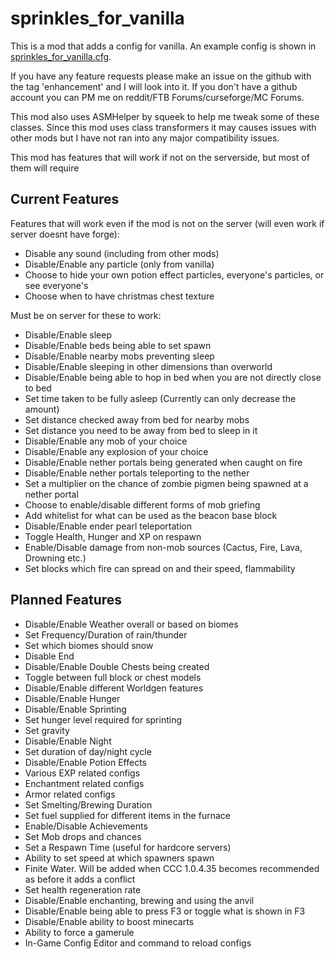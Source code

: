 sprinkles_for_vanilla
=====================

This is a mod that adds a config for vanilla. An example config is shown in [sprinkles_for_vanilla.cfg](https://github.com/VikeStep/sprinkles_for_vanilla/blob/master/sprinkles_for_vanilla.cfg).

If you have any feature requests please make an issue on the github with the tag 'enhancement' and I will look into it. If you don't have a github account you can PM me on reddit/FTB Forums/curseforge/MC Forums.

This mod also uses ASMHelper by squeek to help me tweak some of these classes. Since this mod uses class transformers it may causes issues with other mods but I have not ran into any major compatibility issues.

This mod has features that will work if not on the serverside, but most of them will require

Current Features
---------------------
Features that will work even if the mod is not on the server (will even work if server doesnt have forge):

- Disable any sound (including from other mods)
- Disable/Enable any particle (only from vanilla)
- Choose to hide your own potion effect particles, everyone's particles, or see everyone's
- Choose when to have christmas chest texture

Must be on server for these to work:

- Disable/Enable sleep
- Disable/Enable beds being able to set spawn
- Disable/Enable nearby mobs preventing sleep
- Disable/Enable sleeping in other dimensions than overworld
- Disable/Enable being able to hop in bed when you are not directly close to bed
- Set time taken to be fully asleep (Currently can only decrease the amount)
- Set distance checked away from bed for nearby mobs
- Set distance you need to be away from bed to sleep in it
- Disable/Enable any mob of your choice
- Disable/Enable any explosion of your choice
- Disable/Enable nether portals being generated when caught on fire
- Disable/Enable nether portals teleporting to the nether
- Set a multiplier on the chance of zombie pigmen being spawned at a nether portal
- Choose to enable/disable different forms of mob griefing
- Add whitelist for what can be used as the beacon base block
- Disable/Enable ender pearl teleportation
- Toggle Health, Hunger and XP on respawn
- Enable/Disable damage from non-mob sources (Cactus, Fire, Lava, Drowning etc.)
- Set blocks which fire can spread on and their speed, flammability

Planned Features
---------------------
- Disable/Enable Weather overall or based on biomes
- Set Frequency/Duration of rain/thunder
- Set which biomes should snow
- Disable End
- Disable/Enable Double Chests being created
- Toggle between full block or chest models
- Disable/Enable different Worldgen features
- Disable/Enable Hunger
- Disable/Enable Sprinting
- Set hunger level required for sprinting
- Set gravity
- Disable/Enable Night
- Set duration of day/night cycle
- Disable/Enable Potion Effects
- Various EXP related configs
- Enchantment related configs
- Armor related configs
- Set Smelting/Brewing Duration
- Set fuel supplied for different items in the furnace
- Enable/Disable Achievements
- Set Mob drops and chances
- Set a Respawn Time (useful for hardcore servers)
- Ability to set speed at which spawners spawn
- Finite Water. Will be added when CCC 1.0.4.35 becomes recommended as before it adds a conflict
- Set health regeneration rate
- Disable/Enable enchanting, brewing and using the anvil
- Disable/Enable being able to press F3 or toggle what is shown in F3
- Disable/Enable ability to boost minecarts
- Ability to force a gamerule
- In-Game Config Editor and command to reload configs